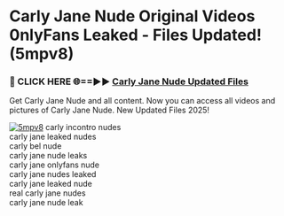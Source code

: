 # Carly Jane Nude Original Videos 0nlyFans Leaked - Files Updated! (5mpv8)

<h3>🔴 CLICK HERE 🌐==►► <a href="https://tinyurl.com/5h6xmrr3" rel="nofollow">Carly Jane Nude Updated Files</a></h3>

Get Carly Jane Nude and all content. Now you can access all videos and pictures of Carly Jane Nude. New Updated Files 2025!

[![5mpv8](https://i.imgur.com/KVD873Z.gif)](https://tinyurl.com/5h6xmrr3)
carly incontro nudes<br>
carly jane leaked nudes<br>
carly bel nude<br>
carly jane nude leaks<br>
carly jane onlyfans nude<br>
carly jane nudes leaked<br>
carly jane leaked nude<br>
real carly jane nudes<br>
carly jane nude leak